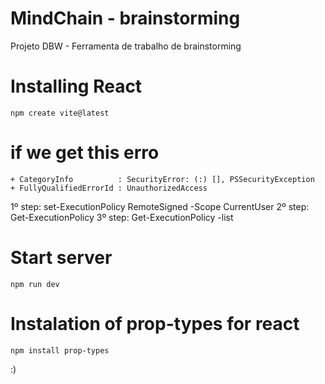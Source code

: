 # MindChain - brainstorming

Projeto DBW - Ferramenta de trabalho de brainstorming

# Installing React

    npm create vite@latest

# if we get this erro

    + CategoryInfo          : SecurityError: (:) [], PSSecurityException
    + FullyQualifiedErrorId : UnauthorizedAccess

1º step: set-ExecutionPolicy RemoteSigned -Scope CurrentUser
2º step: Get-ExecutionPolicy
3º step: Get-ExecutionPolicy -list

# Start server

    npm run dev

# Instalation of prop-types for react

    npm install prop-types

:)

